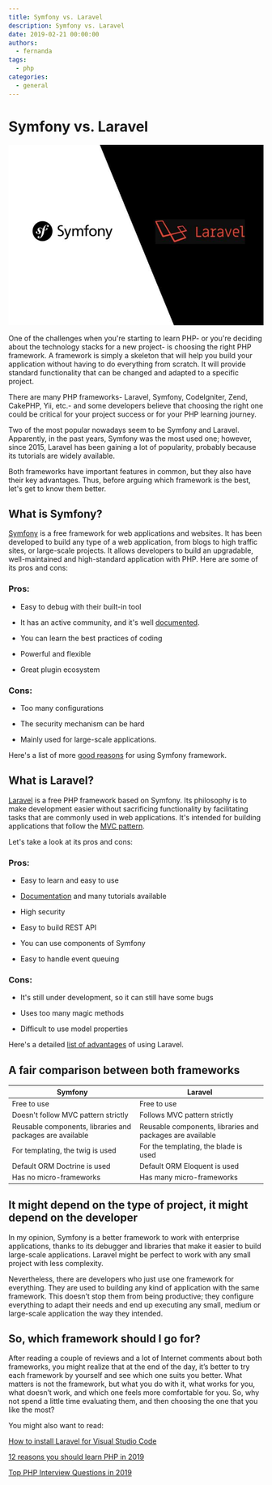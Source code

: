 ```yaml
---
title: Symfony vs. Laravel
description: Symfony vs. Laravel
date: 2019-02-21 00:00:00
authors:
  - fernanda
tags:
  - php
categories:
  - general
---
```


# Symfony vs. Laravel

![Cover Image](imgs/symfony.jpg)

One of the challenges when you're starting to learn PHP- or you're deciding about the technology stacks for a new project- is choosing the right PHP framework. A framework is simply a skeleton that will help you build your application without having to do everything from scratch. It will provide standard functionality that can be changed and adapted to a specific project. 

<!-- more -->

There are many PHP frameworks- Laravel, Symfony, CodeIgniter, Zend, CakePHP, Yii, etc.- and some developers believe that choosing the right one could be critical for your project success or for your PHP learning journey.

Two of the most popular nowadays seem to be Symfony and Laravel. Apparently, in the past years, Symfony was the most used one; however, since 2015, Laravel has been gaining a lot of popularity, probably because its tutorials are widely available. 

Both frameworks have important features in common, but they also have their key advantages. Thus, before arguing which framework is the best, let's get to know them better. 


## What is Symfony?

[Symfony](https://symfony.com/what-is-symfony) is a free framework for web applications and websites. It has been developed to build any type of a web application, from blogs to high traffic sites, or large-scale projects. It allows developers to build an upgradable, well-maintained and high-standard application with PHP. Here are some of its pros and cons: 


### Pros:
 
 - Easy to debug with their built-in tool 

 - It has an active community, and it's well [documented](https://symfony.com/doc/current/index.html). 

 - You can learn the best practices of coding 

 - Powerful and flexible 

 - Great plugin ecosystem 


### Cons:

 - Too many configurations 

 - The security mechanism can be hard 

 - Mainly used for large-scale applications. 

Here's a list of more [good reasons](https://symfony.com/six-good-reasons) for using Symfony framework.


## What is Laravel?

[Laravel](https://laravel.com/) is a free PHP framework based on Symfony. Its philosophy is to make development easier without sacrificing functionality by facilitating tasks that are commonly used in web applications. It's intended for building applications that follow the [MVC pattern](https://whatis.techtarget.com/definition/model-view-controller-MVC).  

Let's take a look at its pros and cons: 


### Pros:  

 - Easy to learn and easy to use

 - [Documentation](https://laravel.com/docs/5.7/installation) and many tutorials available

 - High security 

 - Easy to build REST API 

 - You can use components of Symfony 

 - Easy to handle event queuing 


### Cons:

 - It's still under development, so it can still have some bugs 

 - Uses too many magic methods 

 - Difficult to use model properties 

Here's a detailed [list of advantages](https://belitsoft.com/laravel-development-services/10-benefits-using-laravel-php-framework) of using Laravel. 


## A fair comparison between both frameworks 

<table class="table table-bordered table-striped table-hover">
	<thead>
		<th>Symfony</th>
		<th>Laravel</th>
	</thead>
	<tbody>
		<tr>
			<td>Free to use</td>
			<td>Free to use</td>
		</tr>
		<tr>
			<td>Doesn't follow MVC pattern strictly</td>
			<td>Follows MVC pattern strictly</td>
		</tr>
		<tr>
			<td>Reusable components, libraries and packages are available</td>
			<td>Reusable components, libraries and packages are available</td>
		</tr>
		<tr>
			<td>For templating, the twig is used</td>
			<td>For the templating, the blade is used</td>
		</tr>
		<tr>
			<td>Default ORM Doctrine is used</td>
			<td>Default ORM Eloquent is used</td>
		</tr>
		<tr>
			<td>Has no micro-frameworks</td>
			<td>Has many micro-frameworks</td>
		</tr>
	</tbody>
</table>


## It might depend on the type of project, it might depend on the developer 

In my opinion, Symfony is a better framework to work with enterprise applications, thanks to its debugger and libraries that make it easier to build large-scale applications. Laravel might be perfect to work with any small project with less complexity. 

Nevertheless, there are developers who just use one framework for everything. They are used to building any kind of application with the same framework. This doesn’t stop them from being productive; they configure everything to adapt their needs and end up executing any small, medium or large-scale application the way they intended. 


## So, which framework should I go for? 

After reading a couple of reviews and a lot of Internet comments about both frameworks, you might realize that at the end of the day, it’s better to try each framework by yourself and see which one suits you better. What matters is not the framework, but what you do with it, what works for you, what doesn’t work, and which one feels more comfortable for you. So, why not spend a little time evaluating them, and then choosing the one that you like the most? 

You might also want to read: 

[How to install Laravel for Visual Studio Code](https://blog.devsense.com/2019/03/how-to-install-laravel-for-visual-studio-code)

 [12 reasons you should learn PHP in 2019](https://blog.devsense.com/en/2019/01/why-php)

 [Top PHP Interview Questions in 2019](https://blog.devsense.com/en/2019/02/php-interview-questions-2019)

